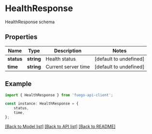 # HealthResponse

HealthResponse schema

## Properties

Name | Type | Description | Notes
------------ | ------------- | ------------- | -------------
**status** | **string** | Health status | [default to undefined]
**time** | **string** | Current server time | [default to undefined]

## Example

```typescript
import { HealthResponse } from 'fuego-api-client';

const instance: HealthResponse = {
    status,
    time,
};
```

[[Back to Model list]](../README.md#documentation-for-models) [[Back to API list]](../README.md#documentation-for-api-endpoints) [[Back to README]](../README.md)
